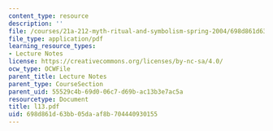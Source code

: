 ```yaml
---
content_type: resource
description: ''
file: /courses/21a-212-myth-ritual-and-symbolism-spring-2004/698d861d63bb05daaf8b704440930155_l13.pdf
file_type: application/pdf
learning_resource_types:
- Lecture Notes
license: https://creativecommons.org/licenses/by-nc-sa/4.0/
ocw_type: OCWFile
parent_title: Lecture Notes
parent_type: CourseSection
parent_uid: 55529c4b-69d0-06c7-d69b-ac13b3e7ac5a
resourcetype: Document
title: l13.pdf
uid: 698d861d-63bb-05da-af8b-704440930155
---
```

